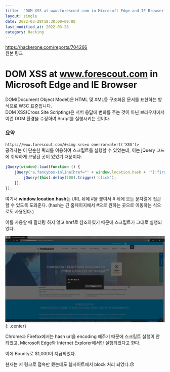 ```yaml
---
title:  "DOM XSS at www.forescout.com in Microsoft Edge and IE Browser - $1,000 리뷰"
layout: single
date: 2022-03-28T18:30:00+09:00
last_modified_at: 2022-03-28
category: Hacking
---
```


<https://hackerone.com/reports/704266>  
원본 링크  

# DOM XSS at www.forescout.com in Microsoft Edge and IE Browser
DOM(Document Object Model)은 HTML 및 XML등 구조화된 문서를 표현하는 방식으로 W3C 표준입니다.  
DOM XSS(Cross Site Scripting)은 서버 응답에 변화를 주는 것이 아닌 브라우저에서 이런 DOM 환경을 수정하여 Script를 실행시키는 것이다.

### 요약
  
```https://www.forescout.com/#<img src=x onerror=alert('XSS')>```  
공격자는 이 단순한 쿼리를 이용하여 스크립트를 실행할 수 있었는데, 이는 jQuery 코드에 취약하게 코딩된 곳이 있었기 때문이다.  
  
```javascript
jQuery(window).load(function () {
    jQuery('a.fancybox-inline[href="' + window.location.hash + '"]:first').each(function () {
        jQuery(this).delay(700).trigger('click');
    });
});
```  
여기서 **window.location.hash**는 URL 뒤에 #을 붙여서 # 뒤에 오는 문자열에 접근할 수 있도록 도와준다. (hash는 긴 홈페이지에서 #으로 원하는 곳으로 이동하는 식으로도 사용된다.)  
  
이를 사용할 때 필터링 하지 않고 href로 참조하였기 때문에 스크립트가 그대로 실행되었다.  
  
![shot](/assets/img/2022-03-28-704266-DOM-XSS-at-www.forescout.com-in-Microsoft-Edge-and-IE-Browser/1.png){: .center}  
  
Chrome과 Firefox에서는 hash url을 encoding 해주기 때문에 스크립트 실행이 안 되었고, Microsoft Edge와 Internet Explorer에서만 실행되었다고 한다.  

이에 Bounty로 $1,000이 지급되었다.  
  
현재는 저 링크로 접속만 했는데도 웹사이트에서 block 처리 되었다.😢